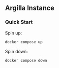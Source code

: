 ## Argilla Instance


### Quick Start


Spin up:

```zsh
docker compose up
```

Spin down:

```zsh
docker compose down
```